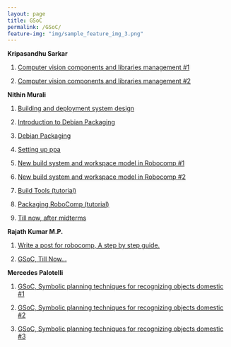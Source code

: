 ```yaml
---
layout: page
title: GSoC
permalink: /GSoC/
feature-img: "img/sample_feature_img_3.png"
---
```


**Kripasandhu Sarkar**

1. [Computer vision components and libraries management #1](http://robocomp.github.io/website/2015/07/02/kripa1.html)

2. [Computer vision components and libraries management #2](http://robocomp.github.io/website/2015/07/02/kripa2.html)

**Nithin Murali**

1. [Building and deployment system design](http://robocomp.github.io/website/2015/05/23/nithin2.html)

2. [Introduction to Debian Packaging](http://robocomp.github.io/website/2015/05/23/nithin1.html)

3. [Debian Packaging](http://robocomp.github.io/website/2015/06/12/nithin8.html)

4. [Setting up ppa](http://robocomp.github.io/website/2015/07/25/nithin10.html)

5. [New build system and workspace model in Robocomp #1](http://robocomp.github.io/website/2015/06/20/nithin4.html)

6. [New build system and workspace model in Robocomp #2](http://robocomp.github.io/website/2015/06/25/nithin5.html)

7. [Build Tools (tutorial)](http://robocomp.github.io/website/2015/06/26/nithin6.html)

8. [Packaging RoboComp (tutorial)](http://robocomp.github.io/website/2015/05/23/nithin3.html)

9. [ Till now, after midterms](http://robocomp.github.io/website/2015/08/08/nithin9.html)

**Rajath Kumar M.P.**

1. [Write a post for robocomp, A step by step guide.](http://robocomp.github.io/website/2015/05/23/post_on_webpage.html)

2. [GSoC, Till Now...](http://robocomp.github.io/website/2015/06/25/rajath1.html)

**Mercedes Palotelli**

1. [GSoC, Symbolic planning techniques for recognizing objects domestic #1](http://robocomp.github.io/website/2015/06/12/mercedes1.html)

2. [GSoC, Symbolic planning techniques for recognizing objects domestic #2](http://robocomp.github.io/website/2015/06/15/mercedes2.html)

3. [GSoC, Symbolic planning techniques for recognizing objects domestic #3](http://robocomp.github.io/website/2015/06/17/mercedes3.html)

